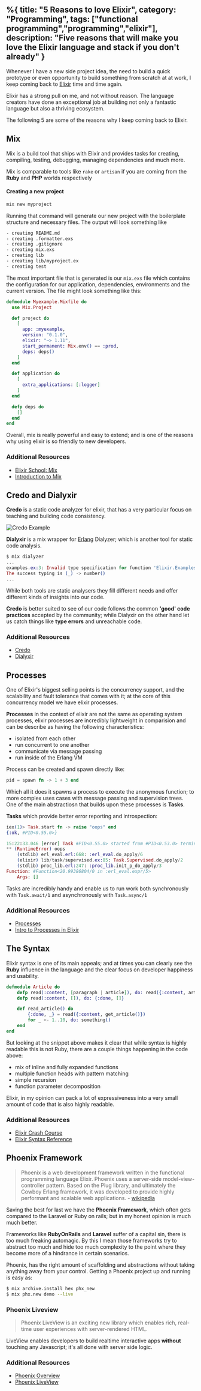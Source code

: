 %{
title: "5 Reasons to love Elixir",
category: "Programming",
tags: ["functional programming","programming","elixir"],
description: "Five reasons that will make you love the Elixir language and stack if you don't already"
}
---

<!--Five reasons that will make you love the Elixir language and stack if you don&#x27;t already-->

Whenever I have a new side project idea, the need to build a quick prototype or even opportunity to build something from scratch at at work, I keep coming back to [Elixir](https://publish.obsidian.md/allanmacgregor/Programming+Languages/Elixir/Elixir) time and time again.

Elixir has a strong pull on me, and not without reason. The language creators have done an exceptional job at building not only a fantastic language but also a thriving ecosystem.

The following 5 are some of the reasons why I keep coming back to Elixir.

## Mix

Mix is a build tool that ships with Elixir and provides tasks for creating, compiling, testing, debugging, managing dependencies and much more.

Mix is comparable to tools like `rake` or `artisan` if you are coming from the **Ruby** and **PHP** worlds respectively

#### Creating a new project

```bash
mix new myproject
```

Running that command will generate our new project with the boilerplate structure and necessary files. The output will look something like

```bash
- creating README.md
- creating .formatter.exs
- creating .gitignore
- creating mix.exs
- creating lib
- creating lib/myproject.ex
- creating test
```

The most important file that is generated is our `mix.exs` file which contains the configuration for our application, dependencies, environments and the current version. The file might look something like this:

```elixir
defmodule Myexample.Mixfile do
  use Mix.Project

  def project do
    [
      app: :myexample,
      version: "0.1.0",
      elixir: "~> 1.11",
      start_permanent: Mix.env() == :prod,
      deps: deps()
    ]
  end

  def application do
    [
      extra_applications: [:logger]
    ]
  end

  defp deps do
    []
  end
end
```

Overall, mix is really powerful and easy to extend; and is one of the reasons why using elixir is so friendly to new developers.

### Additional Resources

- [Elixir School: Mix](https://elixirschool.com/en/lessons/basics/mix/)
- [Introduction to Mix](https://elixir-lang.org/getting-started/mix-otp/introduction-to-mix.html)

## Credo and Dialyxir

**Credo** is a static code analyzer for elixir, that has a very particular focus on teaching and building code consistency.

![Credo Example](/images/posts/credo-example.png)

**Dialyxir** is a mix wrapper for [Erlang](https://publish.obsidian.md/allanmacgregor/Programming+Languages/Erlang/Erlang) Dialyzer; which is another tool for static code analysis.

```elixir
$ mix dialyzer
...
examples.ex:3: Invalid type specification for function 'Elixir.Examples':sum_times/1.
The success typing is (_) -> number()
...
```

While both tools are static analysers they fill different needs and offer different kinds of insights into our code.

**Credo** is better suited to see of our code follows the common **'good' code practices** accepted by the community; while Dialyxir on the other hand let us catch things like **type errors** and unreachable code.

### Additional Resources

- [Credo](https://github.com/rrrene/credo)
- [Dialyxir](https://github.com/jeremyjh/dialyxir)

## Processes

One of Elixir's biggest selling points is the concurrency support, and the scalability and fault tolerance that comes with it; at the core of this concurrency model we have elixir processes.

**Processes** in the context of elixir are not the same as operating system processes, elixir processes are incredibly lightweight in comparision and can be describe as having the following characteristics:

- isolated from each other
- run concurrent to one another
- communicate via message passing
- run inside of the Erlang VM

Process can be created and spawn directly like:

```elixir
pid = spawn fn -> 1 + 3 end
```

Which all it does it spawns a process to execute the anonymous function; to more complex uses cases with message passing and supervision trees. One of the main abstractiosn that builds upon these processes is **Tasks**.

**Tasks** which provide better error reporting and introspection:

```elixir
iex(1)> Task.start fn -> raise "oops" end
{:ok, #PID<0.55.0>}

15:22:33.046 [error] Task #PID<0.55.0> started from #PID<0.53.0> terminating
** (RuntimeError) oops
    (stdlib) erl_eval.erl:668: :erl_eval.do_apply/6
    (elixir) lib/task/supervised.ex:85: Task.Supervised.do_apply/2
    (stdlib) proc_lib.erl:247: :proc_lib.init_p_do_apply/3
Function: #Function<20.99386804/0 in :erl_eval.expr/5>
    Args: []
```

Tasks are incredibly handy and enable us to run work both synchronously with `Task.await/1` and asynchronously with `Task.async/1`

### Additional Resources

- [Processes](https://elixir-lang.org/getting-started/processes.html)
- [Intro to Processes in Elixir](https://teamgaslight.com/blog/intro-to-processes-in-elixir)

## The Syntax

Elixir syntax is one of its main appeals; and at times you can clearly see the **Ruby** influence in the language and the clear focus on developer happiness and usability.

```elixir
defmodule Article do
    defp read(:content, [paragraph | article]), do: read({:content, article})
    defp read(:content, []), do: {:done, []}

    def read_article() do
        {:done, _} = read({:content, get_article()})
        for _ <- 1..10, do: something()
    end
end
```

But looking at the snippet above makes it clear that while syntax is highly readable this is not Ruby, there are a couple things happening in the code above:

- mix of inline and fully expanded functions
- multiple function heads with pattern matching
- simple recursion
- function parameter decomposition

Elixir, in my opinion can pack a lot of expressiveness into a very small amount of code that is also highly readable.

### Additional Resources

- [Elixir Crash Course](https://elixir-lang.org/crash-course.html)
- [Elixir Syntax Reference](https://hexdocs.pm/elixir/syntax-reference.html)

## Phoenix Framework

> Phoenix is a web development framework written in the functional programming language Elixir. Phoenix uses a server-side model-view-controller pattern. Based on the Plug library, and ultimately the Cowboy Erlang framework, it was developed to provide highly performant and scalable web applications. - [wikipedia](<https://en.wikipedia.org/wiki/Phoenix_(web_framework)>)

Saving the best for last we have the **Phoenix Framework**, which often gets compared to the Laravel or Ruby on rails; but in my honest opinion is much much better.

Frameworks like **RubyOnRails** and **Laravel** suffer of a capital sin, there is too much freaking automagic. By this I mean those frameworks try to abstract too much and hide too much complexity to the point where they become more of a hindrance in certain scenarios.

Phoenix, has the right amount of scaffolding and abstractions without taking anything away from your control. Getting a Phoenix project up and running is easy as:

```bash
$ mix archive.install hex phx_new
$ mix phx.new demo --live
```

### Phoenix Liveview

> Phoenix LiveView is an exciting new library which enables rich, real-time user experiences with server-rendered HTML.

LiveView enables developers to build realtime interactive apps **without** touching any Javascript; it's all done with server side logic.

### Additional Resources

- [Phoenix Overview](https://hexdocs.pm/phoenix/overview.html)
- [Phoenix LiveView](https://hexdocs.pm/phoenix_live_view/Phoenix.LiveView.html)
